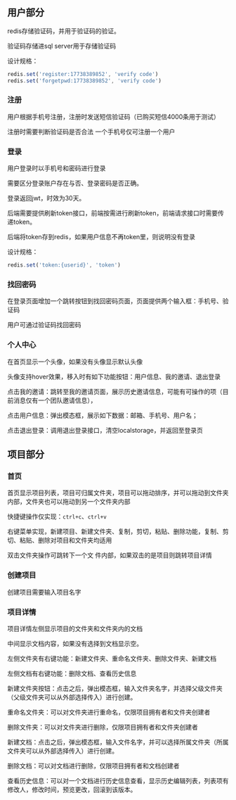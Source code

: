 ## 用户部分

redis存储验证码，并用于验证码的验证。

验证码存储进sql server用于存储验证码

设计规格：

```js
redis.set('register:17738389852', 'verify code')
redis.set('forgetpwd:17738389852', 'verify code')
```

### 注册

用户根据手机号注册，注册时发送短信验证码（已购买短信4000条用于测试）

注册时需要判断验证码是否合法
一个手机号仅可注册一个用户

### 登录

用户登录时以手机号和密码进行登录

需要区分登录账户存在与否、登录密码是否正确。

登录返回jwt，时效为30天。

后端需要提供刷新token接口，前端按需进行刷新token，前端请求接口时需要传递token。

后端将token存到redis，如果用户信息不再token里，则说明没有登录

设计规格：

```js
redis.set('token:{userid}', 'token')
```

### 找回密码

在登录页面增加一个跳转按钮到找回密码页面，页面提供两个输入框：手机号、验证码

用户可通过验证码找回密码

### 个人中心

在首页显示一个头像，如果没有头像显示默认头像

头像支持hover效果，移入时有如下功能按钮：用户信息、我的邀请、退出登录

点击我的邀请：跳转至我的邀请页面，展示历史邀请信息，可能有可操作的项（目前消息仅有一个团队邀请信息），

点击用户信息：弹出模态框，展示如下数据：邮箱、手机号、用户名；

点击退出登录：调用退出登录接口，清空localstorage，并返回至登录页

## 项目部分

### 首页

首页显示项目列表，项目可归属文件夹，项目可以拖动排序，并可以拖动到文件夹内部，文件夹也可以拖动到另一个文件夹内部

快捷键操作仅实现：`ctrl+c`、`ctrl+v`

右键菜单实现，新建项目、新建文件夹、复制，剪切，粘贴、删除功能，复制、剪切、粘贴、删除对项目和文件夹均适用

双击文件夹操作可跳转下一个文 件内部，如果双击的是项目则跳转项目详情

### 创建项目

创建项目需要输入项目名字

### 项目详情

项目详情左侧显示项目的文件夹和文件夹内的文档

中间显示文档内容，如果没有选择到文档显示空。

左侧文件夹有右键功能：新建文件夹、重命名文件夹、删除文件夹、新建文档

左侧文档有右键功能：删除文档、查看历史信息

新建文件夹按钮：点击之后，弹出模态框，输入文件夹名字，并选择父级文件夹（父级文件夹可以从外部选择传入）进行创建。

重命名文件夹：可以对文件夹进行重命名，仅限项目拥有者和文件夹创建者

删除文件夹：可以对文件夹进行删除，仅限项目拥有者和文件夹创建者

新建文档：点击之后，弹出模态框，输入文件名字，并可以选择所属文件夹（所属文件夹可以从外部选择传入）进行创建。

删除文档：可以对文档进行删除，仅限项目拥有者和文档创建者

查看历史信息：可以对一个文档进行历史信息查看，显示历史编辑列表，列表项有修改人，修改时间，预览更改，回滚到该版本。

